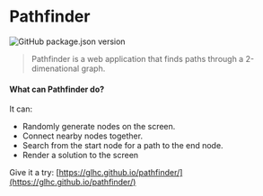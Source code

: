 # Pathfinder

![GitHub package.json version](https://img.shields.io/github/package-json/v/glhc/pathfinder)

> Pathfinder is a web application that finds paths through a 2-dimenational 
> graph.

#### What can Pathfinder do?

It can:

- Randomly generate nodes on the screen.
- Connect nearby nodes together.
- Search from the start node for a path to the end node.
- Render a solution to the screen

Give it a try: [https://glhc.github.io/pathfinder/](https://glhc.github.io/pathfinder/)
